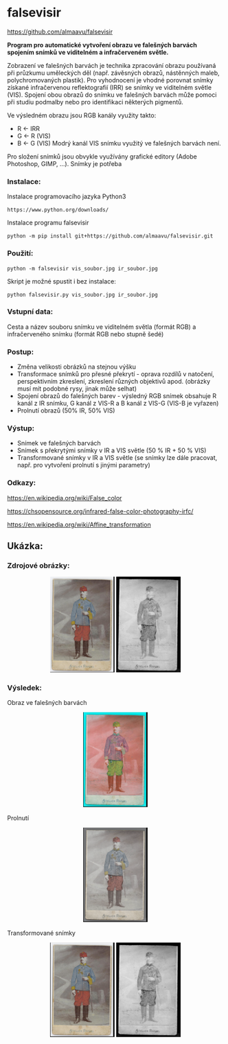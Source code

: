 # falsevisir
https://github.com/almaavu/falsevisir

**Program pro automatické vytvoření obrazu ve falešných barvách spojením snímků ve viditelném a infračerveném světle.**

Zobrazení ve falešných barvách je technika zpracování obrazu používaná při průzkumu uměleckých děl (např. závěsných obrazů, nástěnných maleb, polychromovaných plastik). Pro vyhodnocení je vhodné porovnat snímky získané infračervenou reflektografií (IRR) se snímky ve viditelném světle (VIS). Spojení obou obrazů do snímku ve falešných barvách může pomoci při studiu podmalby nebo pro identifikaci některých pigmentů. 

Ve výsledném obrazu jsou RGB kanály využity takto:
 - R <- IRR
 - G <- R (VIS)
 - B <- G (VIS)
Modrý kanál VIS snímku využitý ve falešných barvách není.

Pro složení snímků jsou obvykle využívány grafické editory (Adobe Photoshop, GIMP, ...). Snímky je potřeba  

### Instalace:
Instalace programovacího jazyka Python3

    https://www.python.org/downloads/
    
Instalace programu falsevisir

    python -m pip install git+https://github.com/almaavu/falsevisir.git

### Použití:

    python -m falsevisir vis_soubor.jpg ir_soubor.jpg  
    
Skript je možné spustit i bez instalace:

    python falsevisir.py vis_soubor.jpg ir_soubor.jpg 

### Vstupní data:
Cesta a název souboru snímku ve viditelném světla (formát RGB) a infračerveného snímku (formát RGB nebo stupně šedé)

### Postup:
- Změna velikosti obrázků na stejnou výšku
- Transformace snímků pro přesné překrytí - oprava rozdílů v natočení, perspektivním zkreslení, zkreslení různých objektivů apod. (obrázky musí mít podobné rysy, jinak  může selhat)
- Spojení obrazů do falešných barev - výsledný RGB snímek obsahuje R kanál z IR snímku,
     G kanál z VIS-R a B kanál z VIS-G (VIS-B je vyřazen)
- Prolnutí obrazů (50% IR, 50% VIS)

### Výstup:
- Snímek ve falešných barvách
- Snímek s překrytými snímky v IR a VIS světle (50 % IR + 50 % VIS)
- Transformované snímky v IR a VIS světle (se snímky lze dále pracovat, např. pro vytvoření prolnutí s jinými parametry)

### Odkazy:

https://en.wikipedia.org/wiki/False_color

https://chsopensource.org/infrared-false-color-photography-irfc/

https://en.wikipedia.org/wiki/Affine_transformation


## Ukázka:

### Zdrojové obrázky:
<p align="center">
  <img src="samples/vis_image.jpg" width="150" title="">
  <img src="samples/ir_image.jpg" width="150" alt="">
</p>

### Výsledek:
Obraz ve falešných barvách
<p align="center">
  <img src="samples/false_color_images/ir_image_vis_image_falsecolor.png" width="150">
</p>
Prolnutí
<p align="center">
  <img src="samples/false_color_images/ir_image_vis_image_blend.png" width="150">
</p>
Transformované snímky
<p align="center">
  <img src="samples/false_color_images/ir_image_vis_image_vi_warp.png" width="150">
    <img src="samples/false_color_images/ir_image_vis_image_ir_warp.png" width="150">
</p>
